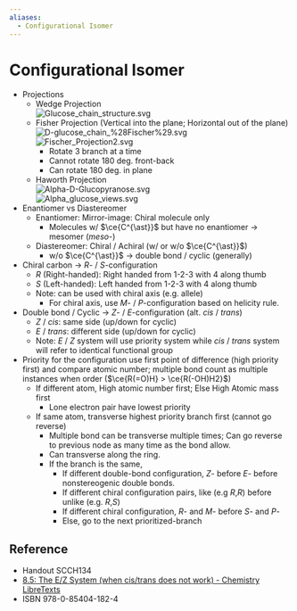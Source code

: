 ```yaml
---
aliases:
  - Configurational Isomer
---
```


# Configurational Isomer

- Projections
	- Wedge Projection  
	  ![Glucose\_chain\_structure.svg](https://upload.wikimedia.org/wikipedia/commons/0/06/Glucose_chain_structure.svg)
	- Fisher Projection (Vertical into the plane; Horizontal out of the plane)  
	  ![D-glucose\_chain\_%28Fischer%29.svg](https://upload.wikimedia.org/wikipedia/commons/d/d9/D-glucose_chain_%28Fischer%29.svg)  
	  ![Fischer\_Projection2.svg](https://upload.wikimedia.org/wikipedia/commons/8/81/Fischer_Projection2.svg)
		- Rotate 3 branch at a time
		- Cannot rotate 180 deg. front-back
		- Can rotate 180 deg. in plane
	- Haworth Projection  
	  ![Alpha-D-Glucopyranose.svg](https://upload.wikimedia.org/wikipedia/commons/c/c6/Alpha-D-Glucopyranose.svg)  
	  ![Alpha\_glucose\_views.svg](https://upload.wikimedia.org/wikipedia/commons/3/31/Alpha_glucose_views.svg)
- Enantiomer vs Diastereomer
	- Enantiomer: Mirror-image: Chiral molecule only
		- Molecules w/ $\ce{C^{\ast}}$ but have no enantiomer → mesomer (*meso*-)
	- Diastereomer: Chiral / Achiral (w/ or w/o $\ce{C^{\ast}}$)
		- w/o $\ce{C^{\ast}}$ → double bond / cyclic (generally)
- Chiral carbon → *R*- / *S*-configuration
	- *R* (Right-handed): Right handed from 1-2-3 with 4 along thumb
	- *S* (Left-handed): Left handed from 1-2-3 with 4 along thumb
	- Note: can be used with chiral axis (e.g. allele)
		- For chiral axis, use *M*- / *P*-configuration based on helicity rule.
- Double bond / Cyclic → *Z*- / *E*-configuration (alt. *cis* / *trans*)
	- *Z* / *cis*: same side (up/down for cyclic)  
	- *E* / *trans*: different side (up/down for cyclic)
	- Note: *E* / *Z* system will use priority system while *cis* / *trans* system will refer to identical functional group
- Priority for the configuration use first point of difference (high priority first) and compare atomic number; multiple bond count as multiple instances when order ($\ce{R(=O)H} > \ce{R(-OH)H2}$)
	- If different atom, High atomic number first; Else High Atomic mass first
		- Lone electron pair have lowest priority
	- If same atom, transverse highest priority branch first (cannot go reverse)
		- Multiple bond can be transverse multiple times; Can go reverse to previous node as many time as the bond allow.
		- Can transverse along the ring.
		- If the branch is the same,
			- If different double-bond configuration, *Z*- before *E*- before nonstereogenic double bonds.
			- If different chiral configuration pairs, like (e.g *R*,*R*) before unlike (e.g. *R*,*S*)
			- If different chiral configuration, *R*- and *M*- before *S*- and *P*-
			- Else, go to the next prioritized-branch

## Reference

- Handout SCCH134
- [8.5: The E/Z System (when cis/trans does not work) - Chemistry LibreTexts](https://chem.libretexts.org/Bookshelves/Organic_Chemistry/Map%3A_Organic_Chemistry_(Wade)_Complete_and_Semesters_I_and_II/Map%3A_Organic_Chemistry_(Wade)/08%3A_Structure_and_Synthesis_of_Alkenes/8.05%3A_The_E_Z_System_(when_cis_trans_does_not_work))
- ISBN 978-0-85404-182-4

